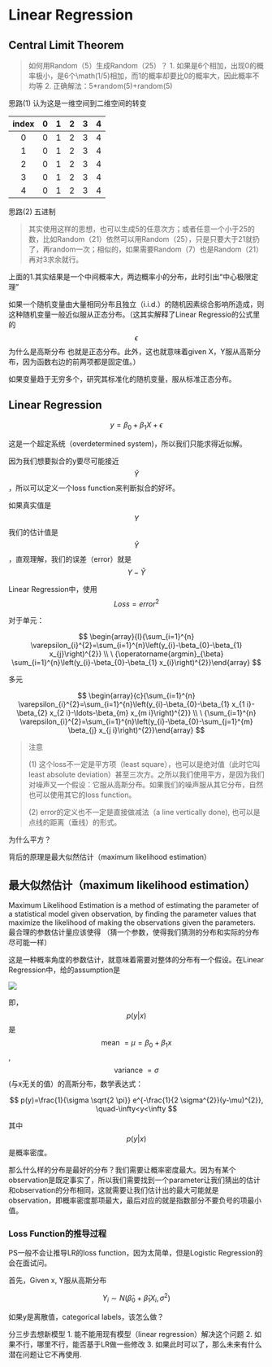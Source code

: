 # Linear Regression

## Central Limit Theorem

> 如何用Random（5）生成Random（25）？ 1. 如果是6个相加，出现0的概率极小，是6个\math\(1/5\)相加，而1的概率却要比0的概率大，因此概率不均等 2. 正确解法：5\*random\(5\)+random\(5\)

思路\(1\) 认为这是一维空间到二维空间的转变

| index | 0 | 1 | 2 | 3 | 4 |
| :---: | :---: | :---: | :---: | :---: | :---: |
| 0 | 0 | 1 | 2 | 3 | 4 |
| 1 | 0 | 1 | 2 | 3 | 4 |
| 2 | 0 | 1 | 2 | 3 | 4 |
| 3 | 0 | 1 | 2 | 3 | 4 |
| 4 | 0 | 1 | 2 | 3 | 4 |

思路\(2\) 五进制

> 其实使用这样的思想，也可以生成5的任意次方；或者任意一个小于25的数，比如Random（21）依然可以用Random（25），只是只要大于21就扔了，再random一次；相似的，如果需要Random（7）也是Random（21）再对3求余就行。

上面的1.其实结果是一个中间概率大，两边概率小的分布，此时引出“中心极限定理”

如果一个随机变量由大量相同分布且独立（i.i.d.）的随机因素综合影响所造成，则这种随机变量一般近似服从正态分布。（这其实解释了Linear Regressio的公式里的 $$\epsilon$$ 为什么是高斯分布 也就是正态分布。此外，这也就意味着given X，Y服从高斯分布，因为函数右边的前两项都是固定值。）

如果变量趋于无穷多个，研究其标准化的随机变量，服从标准正态分布。

## Linear Regression

$$y=\beta_{0}+\beta_{1}X+\epsilon$$

这是一个超定系统（overdetermined system\)，所以我们只能求得近似解。

因为我们想要拟合的y要尽可能接近 $$\hat{Y}$$ ，所以可以定义一个loss function来判断拟合的好坏。

如果真实值是 $$Y$$ 我们的估计值是 $$\hat{Y}$$ ，直观理解，我们的误差（error）就是 $$Y-\hat{Y}$$ 

Linear Regression中，使用 $$Loss=error^{2}$$ 

对于单元：

$$
\begin{array}{l}{\sum_{i=1}^{n} \varepsilon_{i}^{2}=\sum_{i=1}^{n}\left(y_{i}-\beta_{0}-\beta_{1} x_{j}\right)^{2}} \\ 
\
{\operatorname{argmin}_{\beta} \sum_{i=1}^{n}\left(y_{i}-\beta_{0}-\beta_{1} x_{i}\right)^{2}}\end{array}
$$

多元

$$
\begin{array}{c}{\sum_{i=1}^{n} \varepsilon_{i}^{2}=\sum_{i=1}^{n}\left(y_{i}-\beta_{0}-\beta_{1} x_{1 i}-\beta_{2} x_{2 i}-\ldots-\beta_{m} x_{m i}\right)^{2}} \\ 
\
{\sum_{i=1}^{n} 
\varepsilon_{i}^{2}=\sum_{i=1}^{n}\left(y_{i}-\beta_{0}-\sum_{j=1}^{m} \beta_{j} x_{j i}\right)^{2}}\end{array}
$$

> 注意
>
>  \(1\) 这个loss不一定是平方项（least square），也可以是绝对值（此时它叫least absolute deviation）甚至三次方。之所以我们使用平方，是因为我们对噪声又一个假设：它服从高斯分布。如果我们的噪声服从其它分布，自然也可以使用其它的loss function。
>
> \(2\) error的定义也不一定是直接做减法（a line vertically done\), 也可以是点线的距离（垂线）的形式。

为什么平方？

背后的原理是最大似然估计（maximum likelihood estimation）

## 最大似然估计（maximum likelihood estimation）

Maximum Likelihood Estimation is a method of estimating the parameter of a statistical model given observation, by finding the parameter values that maximize the likelihood of making the observations given the parameters. 最合理的参数估计量应该使得 （猜一个参数，使得我们猜测的分布和实际的分布尽可能一样）

这是一种概率角度的参数估计，就意味着需要对整体的分布有一个假设。在Linear Regression中，给的assumption是

![](https://cdn.mathpix.com/snip/images/jDR8vTD7Qf9MwcKo_u7kpbh_NxIBQ6uTHhenaJcPXW4.original.fullsize.png)

即， $$p(y | x)$$ 是 $$\text { mean }=\mu=\beta_{0}+\beta_{1}x$$ , $$\text { variance }=\sigma$$ \(与x无关的值）的高斯分布，数学表达式：

$$
p(y)=\frac{1}{\sigma \sqrt{2 \pi}} e^{-\frac{1}{2 \sigma^{2}}(y-\mu)^{2}}, \quad-\infty<y<\infty
$$

其中 $$p(y|x)$$ 是概率密度。

那么什么样的分布是最好的分布？我们需要让概率密度最大。因为有某个observation是既定事实了，所以我们需要找到一个parameter让我们猜出的估计和observation的分布相同，这就需要让我们估计出的最大可能就是observation，即概率密度那项最大，最后对应的就是指数部分不要负号的项最小值。

### Loss Function的推导过程

PS一般不会让推导LR的loss function，因为太简单，但是Logistic Regression的会在面试问。

首先，Given x, Y服从高斯分布

$$
Y_{i} \sim N\left(\hat{\beta}_{0}+\hat{\beta}_{1} X_{i}, \sigma^{2}\right)
$$





如果y是离散值，categorical labels，该怎么做？

分三步去想新模型 1. 能不能用现有模型（linear regression）解决这个问题 2. 如果不行，哪里不行，能否基于LR做一些修改 3. 如果此时可以了，那么未来有什么潜在问题让它不再使用.



